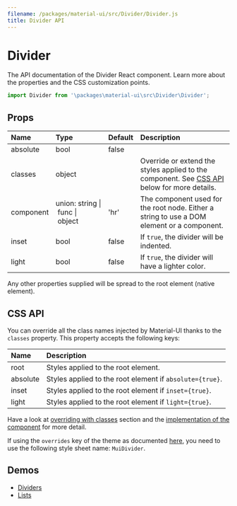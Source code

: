 ```yaml
---
filename: /packages/material-ui/src/Divider/Divider.js
title: Divider API
---
```


<!--- This documentation is automatically generated, do not try to edit it. -->

# Divider

<p class="description">The API documentation of the Divider React component. Learn more about the properties and the CSS customization points.</p>

```js
import Divider from '\packages\material-ui\src\Divider\Divider';
```



## Props

| Name | Type | Default | Description |
|:-----|:-----|:--------|:------------|
| <span class="prop-name">absolute</span> | <span class="prop-type">bool</span> | <span class="prop-default">false</span> |  |
| <span class="prop-name">classes</span> | <span class="prop-type">object</span> |   | Override or extend the styles applied to the component. See [CSS API](#css-api) below for more details. |
| <span class="prop-name">component</span> | <span class="prop-type">union:&nbsp;string&nbsp;&#124;<br>&nbsp;func&nbsp;&#124;<br>&nbsp;object<br></span> | <span class="prop-default">'hr'</span> | The component used for the root node. Either a string to use a DOM element or a component. |
| <span class="prop-name">inset</span> | <span class="prop-type">bool</span> | <span class="prop-default">false</span> | If `true`, the divider will be indented. |
| <span class="prop-name">light</span> | <span class="prop-type">bool</span> | <span class="prop-default">false</span> | If `true`, the divider will have a lighter color. |

Any other properties supplied will be spread to the root element (native element).

## CSS API

You can override all the class names injected by Material-UI thanks to the `classes` property.
This property accepts the following keys:


| Name | Description |
|:-----|:------------|
| <span class="prop-name">root</span> | Styles applied to the root element.
| <span class="prop-name">absolute</span> | Styles applied to the root element if `absolute={true}`.
| <span class="prop-name">inset</span> | Styles applied to the root element if `inset={true}`.
| <span class="prop-name">light</span> | Styles applied to the root element if `light={true}`.

Have a look at [overriding with classes](/customization/overrides/#overriding-with-classes) section
and the [implementation of the component](https://github.com/mui-org/material-ui/tree/master/packages/material-ui/src/Divider/Divider.js)
for more detail.

If using the `overrides` key of the theme as documented
[here](/customization/themes/#customizing-all-instances-of-a-component-type),
you need to use the following style sheet name: `MuiDivider`.

## Demos

- [Dividers](/demos/dividers/)
- [Lists](/demos/lists/)

